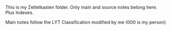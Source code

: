 This is my Zettelkasten folder. Only main and source notes belong here. Plus Indexes.

Main notes follow the LYT Classification modified by me (000 is my person)

